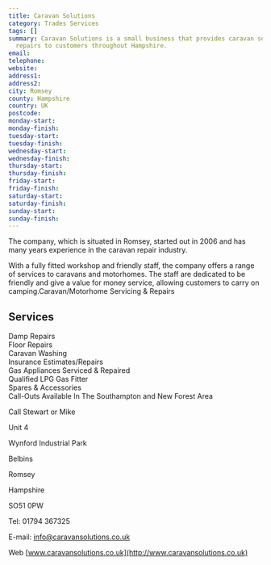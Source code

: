 ```yaml
---
title: Caravan Solutions
category: Trades Services
tags: []
summary: Caravan Solutions is a small business that provides caravan servicing and
  repairs to customers throughout Hampshire.
email: 
telephone: 
website: 
address1: 
address2: 
city: Romsey
county: Hampshire
country: UK
postcode: 
monday-start: 
monday-finish: 
tuesday-start: 
tuesday-finish: 
wednesday-start: 
wednesday-finish: 
thursday-start: 
thursday-finish: 
friday-start: 
friday-finish: 
saturday-start: 
saturday-finish: 
sunday-start: 
sunday-finish: 
---
```

The company, which is situated in Romsey, started out in 2006 and has many years experience in the caravan repair industry.

With a fully fitted workshop and friendly staff, the company offers a range of services to caravans and motorhomes. The staff are dedicated to be friendly and give a value for money service, allowing customers to carry on camping.Caravan/Motorhome Servicing & Repairs

## Services

Damp Repairs  
Floor Repairs  
Caravan Washing  
Insurance Estimates/Repairs  
Gas Appliances Serviced & Repaired  
Qualified LPG Gas Fitter  
Spares & Accessories  
Call-Outs Available In The Southampton and New Forest Area

Call Stewart or Mike

Unit 4

Wynford Industrial Park

Belbins

Romsey

Hampshire

SO51 0PW

Tel: 01794 367325

E-mail: [info@caravansolutions.co.uk](mailto:info@caravansolutions.co.uk)

Web [www.caravansolutions.co.uk](http://www.caravansolutions.co.uk)

